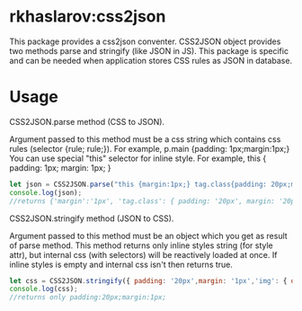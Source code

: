 rkhaslarov:css2json
=================

This package provides a css2json conventer.
CSS2JSON object provides two methods parse and stringify (like JSON in JS).
This package is specific and can be needed when application stores CSS rules as JSON in database.

# Usage
CSS2JSON.parse method (CSS to JSON).

Argument passed to this method must be a css string which contains css rules (selector {rule; rule;}).
For example, p.main {padding: 1px;margin:1px;}
You can use special "this" selector for inline style.
For example, this { padding: 1px; margin: 1px; }

```js
let json = CSS2JSON.parse("this {margin:1px;} tag.class{padding: 20px;margin:20px;}")
console.log(json);
//returns {'margin':'1px', 'tag.class': { padding: '20px', margin: '20px' }}
```
CSS2JSON.stringify method (JSON to CSS).

Argument passed to this method must be an object which you get as result of parse method.
This method returns only inline styles string (for style attr), but internal css (with selectors) will be reactively loaded at once.
If inline styles is empty and internal css isn't then returns true.
```js
let css = CSS2JSON.stringify({ padding: '20px',margin: '1px','img': { opacity: '0.3 !important' }  });
console.log(css);
//returns only padding:20px;margin:1px;
```
